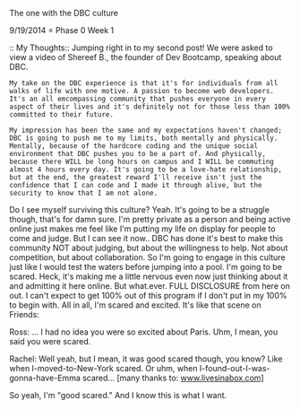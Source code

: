 The one with the DBC culture


9/19/2014 = Phase 0 Week 1

:: My Thoughts::
  Jumping right in to my second post! We were asked to view a video of Shereef B., the founder of Dev Bootcamp, speaking about DBC.

    My take on the DBC experience is that it's for individuals from all walks of life with one motive. A passion to become web developers. It's an all emcompassing community that pushes everyone in every aspect of their lives and it's definitely not for those less than 100% committed to their future.

    My impression has been the same and my expectations haven't changed; DBC is going to push me to my limits, both mentally and physically. Mentally, because of the hardcore coding and the unique social environment that DBC pushes you to be a part of. And physically, because there WILL be long hours on campus and I WILL be commuting almost 4 hours every day. It's going to be a love-hate relationship, but at the end, the greatest reward I'll receive isn't just the confidence that I can code and I made it through alive, but the security to know that I am not alone.

  Do I see myself surviving this culture? Yeah. It's going to be a struggle though, that's for damn sure. I'm pretty private as a person and being active online just makes me feel like I'm putting my life on display for people to come and judge. But I can see it now.. DBC has done it's best to make this community NOT about judging, but about the willingness to help. Not about competition, but about collaboration. So I'm going to engage in this culture just like I would test the waters before jumping into a pool. I'm going to be scared. Heck, it's making me a little nervous even now just thinking about it and admitting it here online. But what.ever. FULL DISCLOSURE from here on out. I can't expect to get 100% out of this program if I don't put in my 100% to begin with. All in all, I'm scared and excited. It's like that scene on Friends:

Ross: ... I had no idea you were so excited about Paris. Uhm, I mean, you said you were scared.

Rachel: Well yeah, but I mean, it was good scared though, you know? Like when I-moved-to-New-York scared. Or uhm, when I-found-out-I-was-gonna-have-Emma scared...
[many thanks to: www.livesinabox.com]

So yeah, I'm "good scared." And I know this is what I want.
